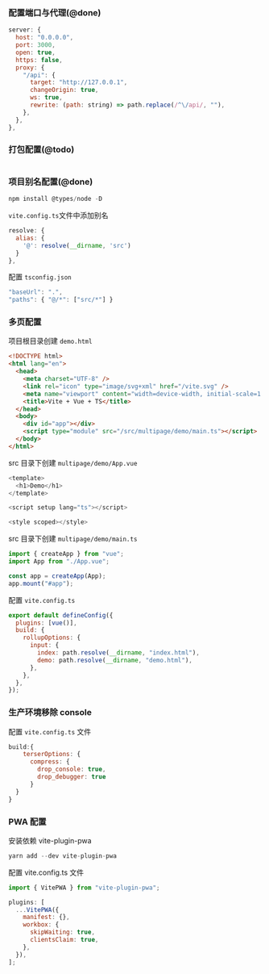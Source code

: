 ### 配置端口与代理(@done)

```js title=vite.config.js
server: {
  host: "0.0.0.0",
  port: 3000,
  open: true,
  https: false,
  proxy: {
    "/api": {
      target: "http://127.0.0.1",
      changeOrigin: true,
      ws: true,
      rewrite: (path: string) => path.replace(/^\/api/, ""),
    },
  },
},
```

### 打包配置(@todo)

```js

```

### 项目别名配置(@done)

```js
npm install @types/node -D
```

`vite.config.ts`文件中添加别名

```js
resolve: {
  alias: {
    '@': resolve(__dirname, 'src')
  }
},
```

配置 `tsconfig.json`

```js
"baseUrl": ".",
"paths": { "@/*": ["src/*"] }
```

### 多页配置

项目根目录创建 `demo.html`

```html
<!DOCTYPE html>
<html lang="en">
  <head>
    <meta charset="UTF-8" />
    <link rel="icon" type="image/svg+xml" href="/vite.svg" />
    <meta name="viewport" content="width=device-width, initial-scale=1.0" />
    <title>Vite + Vue + TS</title>
  </head>
  <body>
    <div id="app"></div>
    <script type="module" src="/src/multipage/demo/main.ts"></script>
  </body>
</html>
```

src 目录下创建 `multipage/demo/App.vue`

```js
<template>
  <h1>Demo</h1>
</template>

<script setup lang="ts"></script>

<style scoped></style>
```

src 目录下创建 `multipage/demo/main.ts`

```js
import { createApp } from "vue";
import App from "./App.vue";

const app = createApp(App);
app.mount("#app");
```

配置 `vite.config.ts`

```js
export default defineConfig({
  plugins: [vue()],
  build: {
    rollupOptions: {
      input: {
        index: path.resolve(__dirname, "index.html"),
        demo: path.resolve(__dirname, "demo.html"),
      },
    },
  },
});
```

### 生产环境移除 console

配置 `vite.config.ts` 文件

```js
build:{
    terserOptions: {
      compress: {
        drop_console: true,
        drop_debugger: true
      }
  }
}
```

### PWA 配置

安装依赖 vite-plugin-pwa

```js
yarn add --dev vite-plugin-pwa
```

配置 vite.config.ts 文件

```js
import { VitePWA } from "vite-plugin-pwa";

plugins: [
  ...VitePWA({
    manifest: {},
    workbox: {
      skipWaiting: true,
      clientsClaim: true,
    },
  }),
];
```
